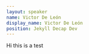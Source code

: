 ```yaml
---
layout: speaker
name: Victor De León
display_name: Victor De León
position: Jekyll Decap Dev
---
```

Hi this is a test